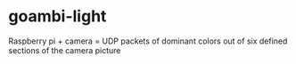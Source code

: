 # goambi-light

Raspberry pi + camera = UDP packets of dominant colors out of six defined sections of the camera picture
